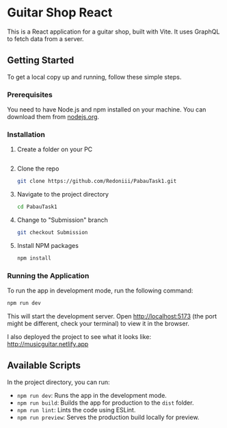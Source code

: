 # Guitar Shop React

This is a React application for a guitar shop, built with Vite. It uses GraphQL to fetch data from a server.

## Getting Started

To get a local copy up and running, follow these simple steps.

### Prerequisites

You need to have Node.js and npm installed on your machine. You can download them from [nodejs.org](https://nodejs.org/).

### Installation
1. Create a folder on your PC
   ```
2. Clone the repo
   ```sh
   git clone https://github.com/Redoniii/PabauTask1.git
   ```
3. Navigate to the project directory
   ```sh
   cd PabauTask1
   ```
4. Change to "Submission" branch
   ```sh
   git checkout Submission
   ```   
5. Install NPM packages
   ```sh
   npm install
   ```

### Running the Application

To run the app in development mode, run the following command:

```sh
npm run dev
```

This will start the development server. Open [http://localhost:5173](http://localhost:5173) (the port might be different, check your terminal) to view it in the browser.

I also deployed the project to see what it looks like: http://musicguitar.netlify.app

## Available Scripts

In the project directory, you can run:

- `npm run dev`: Runs the app in the development mode.
- `npm run build`: Builds the app for production to the `dist` folder.
- `npm run lint`: Lints the code using ESLint.
- `npm run preview`: Serves the production build locally for preview.

